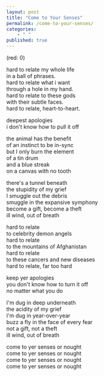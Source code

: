 ```yaml
---
layout: post
title: "Come to Your Senses"
permalink: /come-to-your-senses/
categories: 
    - " "
published: true
---
```


(red: 0)

hard to relate my whole life  
in a ball of phrases.  
hard to relate what i want   
through a hole in my hand.  
hard to relate to these gods   
with their subtle faces.  
hard to relate, heart-to-heart.  
  
deepest apologies  
i don't know how to pull it off  

the animal has the benefit  
of an instinct to be in-sync  
but I only burn the element  
of a tin drum   
and a blue streak  
on a canvas with no tooth  
  
there's a tunnel beneath  
the stupidity of my grief  
I smuggle out the debris  
smuggle in the expansive symphony  
become a gift, become a theft  
ill wind, out of breath  
  
hard to relate   
to celebrity demon angels  
hard to relate   
to the mountains of Afghanistan   
hard to relate  
to these cancers and new diseases    
hard to relate, far too hard  
  
keep yer apologies  
you don't know how to turn it off  
no matter what you do  
  
I'm dug in deep underneath  
the acidity of my grief  
I'm dug in year-over-year  
buzz a fly in the face of every fear   
not a gift, not a theft  
ill wind, out of breath   
  
come to yer senses or nought  
come to yer senses or nought  
come to yer senses or nought  
come to yer senses or nought  

